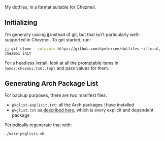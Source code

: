 My dotfiles, in a format suitable for Chezmoi.

## Initializing

I'm generally usuing jj instead of git, but that isn't particularly well-supported in Chezmoi. To get started, run:

```bash
jj git clone --colocate https://github.com/dpetersen/dotfiles ~/.local/share/chezmoi
chezmoi init
```

For a headless install, look at all the promptable items in `home/.chezmoi.toml.tmpl` and pass values for them.

## Generating Arch Package List

For backup purposes, there are two manifest files:
  - `pkglist-explicit.txt`: all the Arch packages I have installed
  - `pkglist.txt`  as [described here](https://wiki.archlinux.org/index.php/Pacman/Tips_and_tricks#List_of_installed_packages), which is every explicit and dependent package

Periodically regenerate that with:

```
./make-pkglists.sh
```
